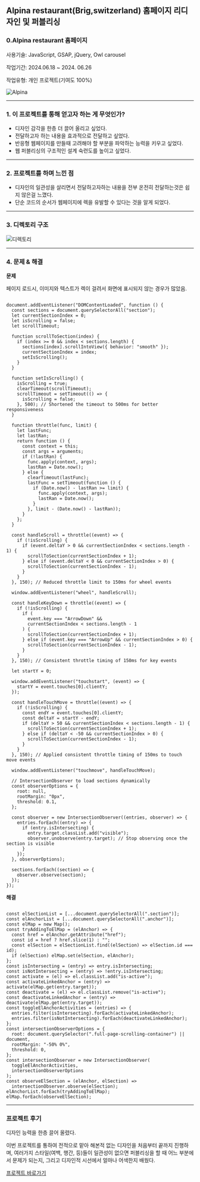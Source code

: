 ## Alpina restaurant(Brig,switzerland) 홈페이지 리디자인 및 퍼블리싱

### 0.Alpina restaurant 홈페이지

사용기술: JavaScript, GSAP, jQuery, Owl carousel

작업기간: 2024.06.18 ~ 2024. 06.26

작업유형: 개인 프로젝트(기여도 100%)

![Alpina](https://github.com/Minseong0000/Alpina/assets/160007497/990dc569-a9f1-4d80-aaa6-d808d42d3851)

---

### 1. 이 프로젝트를 통해 얻고자 하는 게 무엇인가?

- 디자인 감각을 한층 더 끌어 올리고 싶었다.
- 전달하고자 하는 내용을 효과적으로 전달하고 싶었다.
- 반응형 웹페이지를 만들때 고려해야 할 부분을 파악하는 능력을 키우고 싶었다.
- 웹 퍼블리싱의 구조적인 설계 숙련도를 높이고 싶었다.

---

### 2. 프로젝트를 하며 느낀 점

- 디자인의 일관성을 살리면서 전달하고자하는 내용을 전부 온전히 전달하는것은 쉽지 않은걸 느꼈다.
- 단순 코드의 순서가 웹페이지에 렉을 유발할 수 있다는 것을 알게 되었다.

---

### 3. 디렉토리 구조

![디렉토리](https://github.com/Minseong0000/Alpina/assets/160007497/8192faa6-df4a-4d9c-8836-40715efa22d5)

---

### 4. 문제 & 해결

**문제**

페이지 로드시, 이미지와 텍스트가 렉이 걸려서 화면에 표시되지 않는 경우가 많았음.

```
      
document.addEventListener("DOMContentLoaded", function () {
  const sections = document.querySelectorAll("section");
  let currentSectionIndex = 0;
  let isScrolling = false;
  let scrollTimeout;

  function scrollToSection(index) {
    if (index >= 0 && index < sections.length) {
      sections[index].scrollIntoView({ behavior: "smooth" });
      currentSectionIndex = index;
      setIsScrolling();
    }
  }

  function setIsScrolling() {
    isScrolling = true;
    clearTimeout(scrollTimeout);
    scrollTimeout = setTimeout(() => {
      isScrolling = false;
    }, 500); // Shortened the timeout to 500ms for better responsiveness
  }

  function throttle(func, limit) {
    let lastFunc;
    let lastRan;
    return function () {
      const context = this;
      const args = arguments;
      if (!lastRan) {
        func.apply(context, args);
        lastRan = Date.now();
      } else {
        clearTimeout(lastFunc);
        lastFunc = setTimeout(function () {
          if (Date.now() - lastRan >= limit) {
            func.apply(context, args);
            lastRan = Date.now();
          }
        }, limit - (Date.now() - lastRan));
      }
    };
  }

  const handleScroll = throttle((event) => {
    if (!isScrolling) {
      if (event.deltaY > 0 && currentSectionIndex < sections.length - 1) {
        scrollToSection(currentSectionIndex + 1);
      } else if (event.deltaY < 0 && currentSectionIndex > 0) {
        scrollToSection(currentSectionIndex - 1);
      }
    }
  }, 150); // Reduced throttle limit to 150ms for wheel events

  window.addEventListener("wheel", handleScroll);

  const handleKeyDown = throttle((event) => {
    if (!isScrolling) {
      if (
        event.key === "ArrowDown" &&
        currentSectionIndex < sections.length - 1
      ) {
        scrollToSection(currentSectionIndex + 1);
      } else if (event.key === "ArrowUp" && currentSectionIndex > 0) {
        scrollToSection(currentSectionIndex - 1);
      }
    }
  }, 150); // Consistent throttle timing of 150ms for key events

  let startY = 0;

  window.addEventListener("touchstart", (event) => {
    startY = event.touches[0].clientY;
  });

  const handleTouchMove = throttle((event) => {
    if (!isScrolling) {
      const endY = event.touches[0].clientY;
      const deltaY = startY - endY;
      if (deltaY > 50 && currentSectionIndex < sections.length - 1) {
        scrollToSection(currentSectionIndex + 1);
      } else if (deltaY < -50 && currentSectionIndex > 0) {
        scrollToSection(currentSectionIndex - 1);
      }
    }
  }, 150); // Applied consistent throttle timing of 150ms to touch move events

  window.addEventListener("touchmove", handleTouchMove);

  // IntersectionObserver to load sections dynamically
  const observerOptions = {
    root: null,
    rootMargin: "0px",
    threshold: 0.1,
  };

  const observer = new IntersectionObserver((entries, observer) => {
    entries.forEach((entry) => {
      if (entry.isIntersecting) {
        entry.target.classList.add("visible");
        observer.unobserve(entry.target); // Stop observing once the section is visible
      }
    });
  }, observerOptions);

  sections.forEach((section) => {
    observer.observe(section);
  });
});

```


**해결**

```

const elSectionList = [...document.querySelectorAll(".section")];
const elAnchorList = [...document.querySelectorAll(".anchor")];
const elMap = new Map();
const tryAddingToElMap = (elAnchor) => {
  const href = elAnchor.getAttribute("href");
  const id = href ? href.slice(1) : "";
  const elSection = elSectionList.find((elSection) => elSection.id === id);
  if (elSection) elMap.set(elSection, elAnchor);
};
const isIntersecting = (entry) => entry.isIntersecting;
const isNotIntersecting = (entry) => !entry.isIntersecting;
const activate = (el) => el.classList.add("is-active");
const activateLinkedAnchor = (entry) => activate(elMap.get(entry.target));
const deactivate = (el) => el.classList.remove("is-active");
const deactivateLinkedAnchor = (entry) => deactivate(elMap.get(entry.target));
const toggleElAnchorActivities = (entries) => {
  entries.filter(isIntersecting).forEach(activateLinkedAnchor);
  entries.filter(isNotIntersecting).forEach(deactivateLinkedAnchor);
};
const intersectionObserverOptions = {
  root: document.querySelector(".full-page-scrolling-container") || document,
  rootMargin: "-50% 0%",
  threshold: 0,
};
const intersectionObserver = new IntersectionObserver(
  toggleElAnchorActivities,
  intersectionObserverOptions
);
const observeElSection = (elAnchor, elSection) =>
  intersectionObserver.observe(elSection);
elAnchorList.forEach(tryAddingToElMap);
elMap.forEach(observeElSection);

```

---

### 프로젝트 후기

디자인 능력을 한층 끌어 올렸다.

이번 프로젝트를 통하여 전적으로 맡아 해본적 없는 디자인을 처음부터 끝까지 진행하며, 
여러가지 스타일(여백, 행간, 등)들이 일관성이 없으면 퍼블리싱을 할 때 어느 부분에서 문제가 되는지,
그리고 디자인적 시선에서 얼마나 어색한지 배웠다. 

<a href="https://minseong0000.github.io/Alpina/" target="_blank">프로젝트 바로가기</a>

